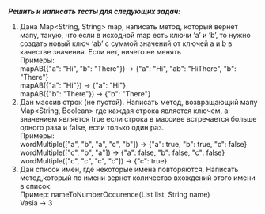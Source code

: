 ***Решить и написать тесты для следующих задач:***      
1. Дана Map<String, String> map, написать метод, который вернет мапу, такую, что 
если в исходной map есть ключи ‘a’ и ‘b’, то нужно создать новый ключ ‘ab’ с суммой значений от ключей a и b в качестве значения. 
Если нет, ничего не менять  
Примеры:  
mapAB({"a": "Hi", "b": "There"})  → {"a": "Hi", "ab": "HiThere", "b": "There"}  
mapAB({"a": "Hi"}) → {"a": "Hi"}  
mapAB({"b": "There"}) → {"b": "There"}    
2. Дан массив строк (не пустой). Написать метод, возвращающий мапу Map<String, Boolean> где каждая строка является ключем,
   а значением является true если строка в массиве встречается больше одного раза и false, если только один раз.    
Примеры:     
wordMultiple(["a", "b", "a", "c", "b"]) → {"a": true, "b": true, "c": false}  
wordMultiple(["c", "b", "a"]) → {"a": false, "b": false, "c": false}  
wordMultiple(["c", "c", "c", "c"]) → {"c": true}    
3. Дан список имен, где некоторые имена повторяются. Написать метод,который по имени вернет количество вхождений
   этого имени в список.  
Пример:
nameToNumberOccurence(List<String> list, String name)     
Vasia -> 3

